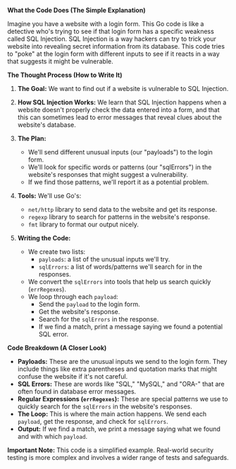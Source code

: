 **What the Code Does (The Simple Explanation)**

Imagine you have a website with a login form. This Go code is like a detective who's trying to see if that login form has a specific weakness called SQL Injection.  SQL Injection is a way hackers can try to trick your website into revealing secret information from its database. This code tries to "poke" at the login form with different inputs to see if it reacts in a way that suggests it might be vulnerable.

**The Thought Process (How to Write It)**

1. **The Goal:** We want to find out if a website is vulnerable to SQL Injection.

2. **How SQL Injection Works:**  We learn that SQL Injection happens when a website doesn't properly check the data entered into a form, and that this can sometimes lead to error messages that reveal clues about the website's database.

3. **The Plan:**
   - We'll send different unusual inputs (our "payloads") to the login form.
   - We'll look for specific words or patterns (our "sqlErrors") in the website's responses that might suggest a vulnerability.
   - If we find those patterns, we'll report it as a potential problem.

4. **Tools:**  We'll use Go's:
   - `net/http` library to send data to the website and get its response.
   - `regexp` library to search for patterns in the website's response.
   - `fmt` library to format our output nicely.

5. **Writing the Code:**
   - We create two lists:
      - `payloads`: a list of the unusual inputs we'll try.
      - `sqlErrors`: a list of words/patterns we'll search for in the responses.
   - We convert the `sqlErrors` into tools that help us search quickly (`errRegexes`).
   - We loop through each `payload`:
     - Send the `payload` to the login form.
     - Get the website's response.
     - Search for the `sqlErrors` in the response.
     - If we find a match, print a message saying we found a potential SQL error.

**Code Breakdown (A Closer Look)**

- **Payloads:**  These are the unusual inputs we send to the login form. They include things like extra parentheses and quotation marks that might confuse the website if it's not careful.
- **SQL Errors:** These are words like "SQL," "MySQL," and "ORA-" that are often found in database error messages.
- **Regular Expressions (`errRegexes`):** These are special patterns we use to quickly search for the `sqlErrors` in the website's responses.
- **The Loop:** This is where the main action happens.  We send each `payload`, get the response, and check for `sqlErrors`.
- **Output:** If we find a match, we print a message saying what we found and with which `payload`.

**Important Note:** This code is a simplified example.  Real-world security testing is more complex and involves a wider range of tests and safeguards.
